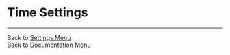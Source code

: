 # Time Settings


-------------------------------------------
Back to [Settings Menu](?file=Settings.md)  
Back to [Documentation Menu](?file=Index.md)